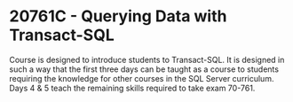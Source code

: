 # 20761C - Querying Data with Transact-SQL

Course is designed to introduce students to Transact-SQL. It is designed in such a way that the first three days can be taught as a course to students requiring the knowledge for other courses in the SQL Server curriculum. Days 4 & 5 teach the remaining skills required to take exam 70-761.
